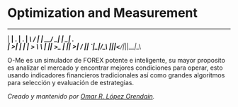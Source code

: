 Optimization and Measurement
================================
 ___ ___ ___ _____  _    ___ ___ ___ ___ ___ ___ 
| __| . | . | __\ \/    |_ _| __/ __|_ _| __| . \
| _>| | |   | _> \ \     | || _>\__ \| || _>|   /
|_| `___|_\_|____/\_\    |_||___<___/|_||___|_\_\

O-Me es un simulador de FOREX potente e inteligente, su mayor proposito es analizar el mercado y encontrar
mejores condiciones para operar, esto usando indicadores financieros tradicionales así como grandes algoritmos
para selección y evaluación de estrategias. 

*Creado y mantenido por [Omar R. López Orendain](https://twitter.com/omarloren).*
